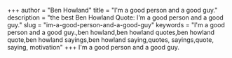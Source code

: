+++
author = "Ben Howland"
title = "I'm a good person and a good guy."
description = "the best Ben Howland Quote: I'm a good person and a good guy."
slug = "im-a-good-person-and-a-good-guy"
keywords = "I'm a good person and a good guy.,ben howland,ben howland quotes,ben howland quote,ben howland sayings,ben howland saying,quotes, sayings,quote, saying, motivation"
+++
I'm a good person and a good guy.
